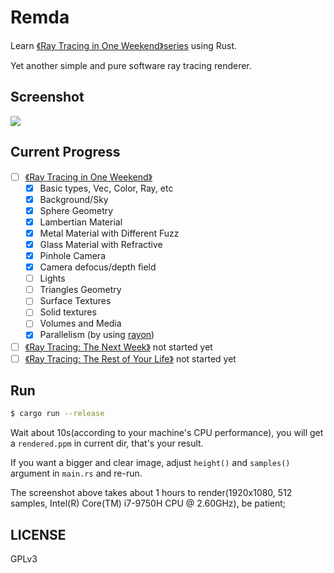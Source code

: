 # Remda

Learn [《Ray Tracing in One Weekend》series][book-series] using Rust.

Yet another simple and pure software ray tracing renderer.

## Screenshot

![][screenshot]

## Current Progress

- [ ] [《Ray Tracing in One Weekend》][book-1]
    - [x] Basic types, Vec, Color, Ray, etc
    - [x] Background/Sky
    - [x] Sphere Geometry
    - [x] Lambertian Material
    - [x] Metal Material with Different Fuzz
    - [x] Glass Material with Refractive
    - [x] Pinhole Camera
    - [x] Camera defocus/depth field
    - [ ] Lights
    - [ ] Triangles Geometry
    - [ ] Surface Textures
    - [ ] Solid textures
    - [ ] Volumes and Media
    - [x] Parallelism (by using [rayon][rayon-crates-io])
- [ ] [《Ray Tracing: The Next Week》][book-2] not started yet
- [ ] [《Ray Tracing: The Rest of Your Life》][book-3] not started yet

## Run

```bash
$ cargo run --release
```

Wait about 10s(according to your machine's CPU performance), you will get a `rendered.ppm` in current dir, that's your result.

If you want a bigger and clear image, adjust `height()` and `samples()` argument in `main.rs` and re-run.

The screenshot above takes about 1 hours to render(1920x1080, 512 samples, Intel(R) Core(TM) i7-9750H CPU @ 2.60GHz), be patient;

## LICENSE

GPLv3

[book-series]: https://raytracing.github.io/
[book-1]: https://raytracing.github.io/books/RayTracingInOneWeekend.html
[book-2]: https://raytracing.github.io/books/RayTracingTheNextWeek.html
[book-3]: https://raytracing.github.io/books/RayTracingTheRestOfYourLife.html
[screenshot]: https://rikka.7sdre.am/files/bb651ecd-a6d4-4f88-bf81-98757390eb60.png
[rayon-crates-io]: https://crates.io/crates/rayon

